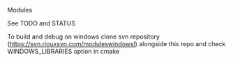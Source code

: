 Modules

See TODO and STATUS

To build and debug on windows clone svn repository (https://svn.riouxsvn.com/moduleswindowsl) alongside this repo and check WINDOWS_LIBRARIES option in cmake